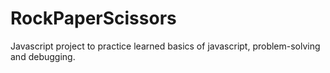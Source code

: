 # RockPaperScissors
Javascript project to practice learned basics of javascript, problem-solving and debugging.

